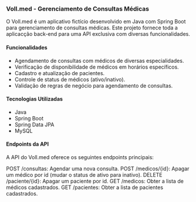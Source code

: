 ### Voll.med - Gerenciamento de Consultas Médicas

O Voll.med é um aplicativo fictício desenvolvido em Java com Spring Boot para gerenciamento de consultas médicas.
Este projeto fornece toda a aplicacção back-end para uma API exclusiva com diversas funcionalidades.

#### Funcionalidades

- Agendamento de consultas com médicos de diversas especialidades.
- Verificação de disponibilidade de médicos em horários específicos.
- Cadastro e atualização de pacientes.
- Controle de status de médicos (ativo/inativo).
- Validação de regras de negócio para agendamento de consultas.

#### Tecnologias Utilizadas

- Java
- Spring Boot
- Spring Data JPA
- MySQL

#### Endpoints da API
A API do Voll.med oferece os seguintes endpoints principais:

POST /consultas: Agendar uma nova consulta.
POST /medicos/{id}: Apagar um médico por id (mudar o status de ativo para inativo).
DELETE /paciente/{id}: Apagar um paciente por id.
GET /medicos: Obter a lista de médicos cadastrados.
GET /pacientes: Obter a lista de pacientes cadastrados.
